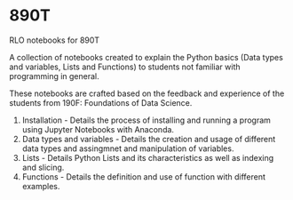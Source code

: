 # 890T
RLO notebooks for 890T

A collection of notebooks created to explain the Python basics (Data types and variables, Lists and Functions) to students not familiar with programming in general. 

These notebooks are crafted based on the feedback and experience of the students from 190F: Foundations of Data Science. 

1. Installation - Details the process of installing and running a program using Jupyter Notebooks with Anaconda. 
2. Data types and variables - Details the creation and usage of different data types and assingmnet and manipulation of variables. 
3. Lists - Details Python Lists and its characteristics as well as indexing and slicing.
4. Functions - Details the definition and use of function with different examples. 
